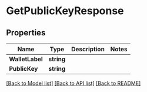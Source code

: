 # GetPublicKeyResponse

## Properties
Name | Type | Description | Notes
------------ | ------------- | ------------- | -------------
**WalletLabel** | **string** |  | 
**PublicKey** | **string** |  | 

[[Back to Model list]](../README.md#documentation-for-models) [[Back to API list]](../README.md#documentation-for-api-endpoints) [[Back to README]](../README.md)


